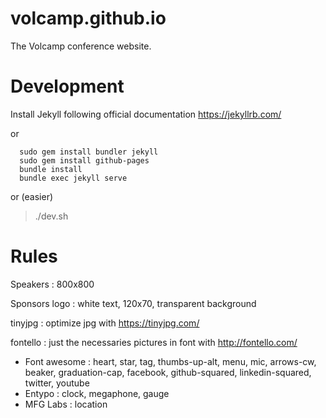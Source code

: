 # volcamp.github.io

The Volcamp conference website.

# Development

Install Jekyll following official documentation https://jekyllrb.com/

or 

```quick start
  sudo gem install bundler jekyll
  sudo gem install github-pages
  bundle install
  bundle exec jekyll serve
```
or (easier)

> ./dev.sh

# Rules

Speakers : 800x800

Sponsors logo : white text, 120x70, transparent background

tinyjpg : optimize jpg with https://tinyjpg.com/

fontello : just the necessaries pictures in font with http://fontello.com/
- Font awesome : heart, star, tag, thumbs-up-alt, menu, mic, arrows-cw, beaker, graduation-cap, facebook, github-squared, linkedin-squared, twitter, youtube
- Entypo : clock, megaphone, gauge
- MFG Labs : location
